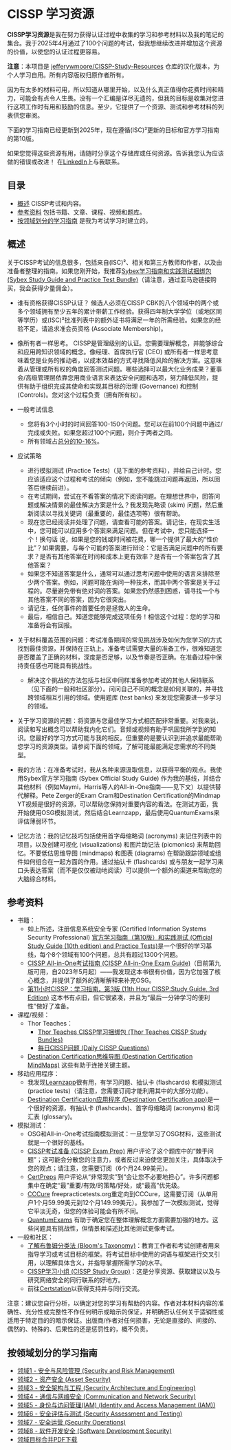 # CISSP 学习资源

**CISSP学习资源**是我在努力获得认证过程中收集的学习和参考材料以及我的笔记的集合。我于2025年4月通过了100个问题的考试，但我想继续改进并增加这个资源的价值，以使您的认证过程更容易。

**注意**：本项目是 [jefferywmoore/CISSP-Study-Resources](https://github.com/jefferywmoore/CISSP-Study-Resources) 仓库的汉化版本，为个人学习自用。所有内容版权归原作者所有。

因为有太多的材料可用，所以知道从哪里开始，以及什么真正值得你花费时间和精力，可能会有点令人生畏。没有一个汇编是详尽无遗的，但我的目标是收集对您进行这项工作时有用和鼓励的信息。至少，它提供了一个资源、测试和参考材料的列表供您审阅。

下面的学习指南已经更新到2025年，现在遵循(ISC)²更新的目标和官方学习指南的第10版。

如果您觉得这些资源有用，请随时分享这个存储库或任何资源。告诉我您认为应该做的错误或改进！
在[LinkedIn](https://www.linkedin.com/in/jefferywmoore/)上与我联系。

## 目录

- [概述](#概述) CISSP考试和内容。
- [参考资料](#参考资料) 包括书籍、文章、课程、视频和题库。
- [按领域划分的学习指南](#按领域划分的学习指南) 是我为考试学习时建立的。

## 概述

关于CISSP考试的信息很多，包括来自(ISC)²、相关和第三方教师和作者，以及由准备者整理的指南。如果您刚开始，我推荐[Sybex学习指南和实践测试捆绑包 (Sybex Study Guide and Practice Test Bundle)](https://amzn.to/3WpNWKM)（请注意，通过亚马逊链接购买，我会获得少量佣金）。

- 谁有资格获得CISSP认证？ 候选人必须在CISSP CBK的八个领域中的两个或多个领域拥有至少五年的累计带薪工作经验。获得四年制大学学位（或地区同等学历）或(ISC)²批准列表中的额外证书将满足一年的所需经验。如果您的经验不足，请追求准会员资格 (Associate Membership)。

- 像所有者一样思考。 CISSP是管理级别的认证。您需要理解概念，并能够综合和应用跨知识领域的概念。像经理、首席执行官 (CEO) 或所有者一样思考意味着您是业务的推动者，以成本效益的方式寻找降低风险的解决方案。这意味着从管理或所有权的角度回答测试问题。哪些选择可以最大化业务成果？董事会/高级管理层依靠您用商业语言来表达安全问题和选项，努力降低风险，提供有助于组织完成其使命和实现其目标的治理 (Governance) 和控制 (Controls)。您对这个过程负责（拥有所有权）。

- 一般考试信息
  - 您将有3个小时的时间回答100-150个问题。您可以在前100个问题中通过/完成或失败。如果您超过100个问题，则介于两者之间。
  - 所有领域占[总分的10-16%](https://www.isc2.org/Insights/2023/11/Changes-to-CISSP-Exam-Weighting)。

- 应试策略
  - 进行模拟测试 (Practice Tests)（见下面的参考资料），并给自己计时。您应该适应这个过程和考试的倾向（例如，您不能跳过问题再返回，所以回答后继续前进）。
  - 在考试期间，尝试在不看答案的情况下阅读问题。在理想世界中，回答问题或解决情景的最佳解决方案是什么？我发现先略读 (skim) 问题，然后重新阅读以寻找关键词（最重要的，最佳选项等）很有帮助。
  - 现在您已经阅读并处理了问题，请查看可能的答案。请记住，在现实生活中，您可能可以应用多个答案来满足问题。但在考试中，您只能选择一个！换句话
说，如果是您的钱或时间被花费，哪一个提供了最大的“性价比”？如果需要，与每个可能的答案进行辩论：它是否满足问题中的所有要求？是否有其他答案在时间和成本上更有效率？是否有一个答案包含了其他答案？
  - 如果您不知道答案是什么，通常可以通过思考问题中使用的语言来排除至少两个答案。例如，问题可能在询问一种技术，而其中两个答案是关于过程的。尽量避免带有绝对词的答案。如果您仍然感到困惑，请寻找一个与其他答案不同的答案，因为它很突出。
  - 请记住，任何事件的首要任务是拯救人的生命。
  - 最后，相信自己。知道您能够完成这项任务！相信这个过程：您的学习和准备将会有回报。

- 关于材料覆盖范围的问题：考试准备期间的常见挑战涉及如何为您学习的方式找到最佳资源，并保持在正轨上。准备考试需要大量的准备工作，很难知道您是否覆盖了正确的材料，深度是否足够，以及节奏是否正确。在准备过程中保持责任感也可能具有挑战性。
  - 解决这个挑战的方法包括与社区中同样准备参加考试的其他人保持联系（见下面的一般和社区部分）。问问自己不同的概念是如何关联的，并寻找跨领域相互引用的领域。使用题库 (test banks) 来发现您需要进一步学习的领域。
- 关于学习资源的问题：将资源与您最佳学习方式相匹配非常重要。对我来说，阅读和写出概念可以帮助我内化它们。音频或视频有助于巩固我所学到的知识。您最好的学习方式可能与我的相反。但重要的是要认识到并追求最能帮助您学习的资源类型。请参阅下面的领域，了解可能最能满足您需求的不同类型。
- 我的方法：在准备考试时，我从各种来源汲取信息，以获得平衡的观点。我使用Sybex官方学习指南 (Sybex Official Study Guide) 作为我的基线，并结合其他材料（例如Maymi，Harris等人的All-in-One指南——见下文）以提供替代解释。Pete Zerger的Exam Cram和Destination Certification的Mindmap YT视频是很好的资源，可以帮助您保持对重要内容的看法。在测试方面，我开始使用OSG模拟测试，然后结合Learnzapp，最后使用QuantumExams来评估薄弱环节。
- 记忆方法：我的记忆技巧包括使用首字母缩略词 (acronyms) 来记住列表中的项目，以及创建可视化 (visualizations) 和图片助记法 (picmonics) 来帮助回忆。不要低估思维导图 (mindmaps) 和图表 (diagrams) 在帮助跟踪领域或组件如何组合在一起方面的作用。通过抽认卡 (flashcards) 或与朋友一起学习来口头表达答案（而不是仅仅被动地阅读）可以提供一个额外的渠道来帮助您的大脑综合材料。

## 参考资料

- 书籍：
  - 如上所述，注册信息系统安全专家 (Certified Information Systems Security Professional) [官方学习指南（第10版）和实践测试 (Official Study Guide (10th edition) and Practice Tests)](https://amzn.to/3WpNWKM)是一个很好的学习基线，每个8个领域有100个问题，总共有超过1300个问题。
  - [CISSP All-in-One考试指南 (CISSP All-in-One Exam Guide)](https://amzn.to/3AraOCd)（目前第九版可用，自2023年5月起）——我发现这本书很有价值，因为它加强了核心概念，并提供了额外的清晰解释来补充OSG。
  - [第11小时CISSP：学习指南，第3版 (11th Hour CISSP:Study Guide, 3rd Edition)](https://amzn.to/3Bkz4Xf) 这本书有点旧，但它很紧凑，并且为“最后一分钟学习的便利性”做好了准备。
- 课程/视频：
  - Thor Teaches：
    - [Thor Teaches CISSP学习捆绑包 (Thor Teaches CISSP Study Bundles)](https://thorteaches.com/cissp/)
    - [每日CISSP问题 (Daily CISSP Questions)](https://thorteaches.com/free-daily-cissp-questions/)
  - [Destination Certification思维导图 (Destination Certification MindMaps)](https://www.youtube.com/playlist?list=PLZKdGEfEyJhLd-pJhAD7dNbJyUgpqI4pu) 这些有助于连接关键主题。
- 移动应用程序：
  - 我发现[Learnzapp](https://www.learnzapp.com/apps/cissp/)很有用，有学习问题、抽认卡 (flashcards) 和模拟测试 (practice tests)（请注意，您需要订阅才能利用其中的大部分功能）。
  - [Destination Certification应用程序 (Destination Certification app)](https://destcert.com/destcert-app/)是一个很好的资源，有抽认卡 (flashcards)、首字母缩略词 (acronyms) 和词汇表 (glossary)。
- 模拟测试：
  - OSG和All-in-One考试指南模拟测试：一旦您学习了OSG材料，这些测试就是一个很好的基线。
  - [CISSP考试准备 (CISSP Exam Prep)](https://cissprep.net/) 用户评论了这个题库中的“棘手问题”；这可能会分散您的注意力，或者反过来迫使您更加关注，具体取决于您的观点；请注意，您需要订阅（6个月24.99美元）。
  - [CertPreps](https://certpreps.com/cissp/) 用户评论从“非常现实”到“会让您不必要地担心”。许多问题都集中在确定“最”重要/有效/的策略/好处，或“最高”优先级。
  - [CCCure](https://cccure.education/certification/certificate-detail/isc2-cissp-latest-cbk-2024) freepracticetests.org重定向到CCCure，这需要订阅（从单用户1个月59.99美元到12个月149.99美元）。我参加了一次模拟测试，觉得它平淡无奇，但您的体验可能会有所不同。
  - [QuantumExams](https://exams.quantumexams.com/) 有助于确定您在整体理解概念方面需要加强的地方。这些问题具有挑战性，但情景和描述比其他测试更像考试。
- 一般和社区：
  - [了解布鲁姆分类法 (Bloom's Taxonomy)](https://asc.dso.iastate.edu/files/documents/Exam%20prep-%20how%20to%20study%20with%20Bloom%26%23039%3Bs%20taxonomy.pdf)：教育工作者和考试创建者用来指导学习或考试目标的框架。将考试目标中使用的词语与框架进行交叉引用，以理解具体含义，并指导掌握所需学习的水平。
  - [CISSP学习小组 (CISSP Study Group)](https://www.skool.com/cissp)：这是分享资源、获取建议以及与研究网络安全的同行联系的好地方。
  - 前往[Certstation](https://discord.gg/certstation#cissp)以获得支持并与同行交流。

注意：建议您自行分析，以确定对您的学习有帮助的内容。作者对本材料内容的准确性、充分性或完整性不作任何明示或暗示的保证，并明确否认任何关于适销性或适用于特定目的的暗示保证。出版商/作者对任何损害，无论是直接的、间接的、偶然的、特殊的、后果性的还是惩罚性的，概不负责。

## 按领域划分的学习指南

- [领域1 - 安全与风险管理 (Security and Risk Management)](CISSP-Domain-1-2024+Objectives_zh.md)
- [领域2 - 资产安全 (Asset Security)](CISSP-Domain-2-2024+Objectives_zh.md)
- [领域3 - 安全架构与工程 (Security Architecture and Engineering)](CISSP-Domain-3-2024+Objectives_zh.md)
- [领域4 - 通信与网络安全 (Communication and Network Security)](CISSP-Domain-4-2024+Objectives_zh.md)
- [领域5 - 身份与访问管理(IAM) (Identity and Access Management (IAM))](CISSP-Domain-5-2024+Objectives_zh.md)
- [领域6 - 安全评估与测试 (Security Assessment and Testing)](CISSP-Domain-6-2024+Objectives_zh.md)
- [领域7 - 安全运营 (Security Operations)](CISSP-Domain-7-2024+Objectives_zh.md)
- [领域8 - 软件开发安全 (Software Development Security)](CISSP-Domain-8-2024+Objectives_zh.md)
- [领域目标合并PDF下载](https://balancedsec.gumroad.com/)
